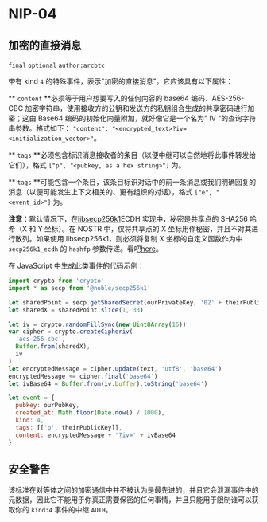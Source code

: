 NIP-04
======

加密的直接消息
------------------------

 `final` `optional` `author:arcbtc`

带有 kind `4` 的特殊事件，表示"加密的直接消息"。它应该具有以下属性：

** `content` **必须等于用户想要写入的任何内容的 base64 编码、AES-256-CBC 加密字符串，使用接收方的公钥和发送方的私钥组合生成的共享密码进行加密；这由 Base64 编码的初始化向量附加，就好像它是一个名为" IV "的查询字符串参数。格式如下： `"content": "<encrypted_text>?iv=<initialization_vector>"`。

** `tags` **必须包含标识消息接收者的条目（以便中继可以自然地将此事件转发给它们），格式 `["p", "<pubkey, as a hex string>"]` 为。

** `tags` **可能包含一个条目，该条目标识对话中的前一条消息或我们明确回复的消息（以便可能发生上下文相关的、更有组织的对话），格式 `["e", "<event_id>"]` 为。

**注意**：默认情况下，在[libsecp256k1](https://github.com/bitcoin-core/secp256k1)ECDH 实现中，秘密是共享点的 SHA256 哈希（X 和 Y 坐标）。在 NOSTR 中，仅将共享点的 X 坐标用作秘密，并且不对其进行散列。如果使用 libsecp256k1，则必须将复制 X 坐标的自定义函数作为中 `secp256k1_ecdh` 的 `hashfp` 参数传递。看吧[here](https://github.com/bitcoin-core/secp256k1/blob/master/src/modules/ecdh/main_impl.h#L29)。

在 JavaScript 中生成此类事件的代码示例：

```js
import crypto from 'crypto'
import * as secp from '@noble/secp256k1'

let sharedPoint = secp.getSharedSecret(ourPrivateKey, '02' + theirPublicKey)
let sharedX = sharedPoint.slice(1, 33)

let iv = crypto.randomFillSync(new Uint8Array(16))
var cipher = crypto.createCipheriv(
  'aes-256-cbc',
  Buffer.from(sharedX),
  iv
)
let encryptedMessage = cipher.update(text, 'utf8', 'base64')
encryptedMessage += cipher.final('base64')
let ivBase64 = Buffer.from(iv.buffer).toString('base64')

let event = {
  pubkey: ourPubKey,
  created_at: Math.floor(Date.now() / 1000),
  kind: 4,
  tags: [['p', theirPublicKey]],
  content: encryptedMessage + '?iv=' + ivBase64
}
```

## 安全警告

该标准在对等体之间的加密通信中并不被认为是最先进的，并且它会泄漏事件中的元数据，因此它不能用于你真正需要保密的任何事情，并且只能用于限制谁可以获取你的 `kind:4` 事件的中继 `AUTH`。
